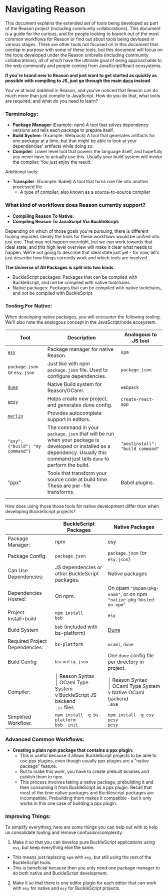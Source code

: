 
# Navigating Reason

This document explains the extended set of tools being developed as part of the
Reason project (including community collaborations).  This document is a guide
for the curious, and for people looking to branch out of the most common
workflows for Reason or find out about tools being devloped in various stages.
There are other tools not focused on in this document that overlap in purpose
with some of these tools, but this document will focus on the tools developed
under the Reason umbrella (including community collaborations), all of which
have the ultimate goal of being approachable to the web community and people
coming from JavaScript/React ecosystems.

**If you're brand new to Reason and just want to get started as quickly as
possible with compiling to JS, just go through the main
[docs](https://reasonml.github.io/) instead.**

You've at least dabbled in Reason, and you've noticed that Reason can do much
more than just compile to JavaScript. How do you do that, what tools are
required, and what do you need to learn?

### Terminology:

- **Package Manager**:(Example: npm) A tool that solves dependency versions and
  tells each package to prepare itself.
- **Build System**: (Example: Webpack) A tool that generates artifacts for one
  package at a time, but that might be able to look at your dependencies'
  artifacts while doing so.
- **Compiler**: Lower level tool that powers the language itself, and hopefully
  you never have to actually use this. Usually your build system will invoke
  the compiler. You just enjoy the result.

Additional tools:
- **Transpiler**: (Example: Babel) A tool that turns one file into another processed file.
  - A type of compiler, also known as a source-to-source compiler


### What kind of workflows does Reason currently support?

- **Compiling Reason To Native:**
- **Compiling Reason To JavaScript Via BuckleScript:**

Depending on which of those goals you're pursuing, there is different tooling
required. Ideally the tools for these workflows would be unified into just one.
That may not happen overnight, but we can work towards that ideal state, and this high
level overview will make it clear what needs to happen.  We're not going to
describe that ideal state just yet - for now, let's just describe how things
currently work and which tools are involved.


**The Universe of All Packages is split into two kinds**.

- BuckleScript packages: Packages that can be compiled with BuckleScript, and not be compiled with native toolchains.
- Native packages: Packages that can be compiled with native toolchains, and not be compiled with BuckleScript.


### Tooling For Native:

When developing native packages, you will encounter the following tooling.
We'll also note the analogous concept in the JavaScript/node ecosystem.

|     Tool                                    | Description                                                            | Analogous to JS tool|
|---------------------------------------------|------------------------------------------------------------------------|---------------------|
| [`esy`](https://esy.sh/)                    | Package manager for native Reason.                                     |`npm`                |
| `package.json` or `esy.json`                | Just like with npm `package.json` file. Used to configure dependencies.|`package.json`       |
| [`dune`](https://dune.readthedocs.io/)      | Native Build system for Reason/OCaml.                                  |`webpack`            |
| [`pesy`](https://github.com/esy/pesy)       | Helps create new project, and generates dune config.                   |`create-react-app`   |
| [`merlin`](https://github.com/ocaml/merlin/)| Provides autocomplete support in editors.                              |                     |
| `"esy": {"build": "my command"}`            | The command in your `package.json` that will be run when your package is developed or installed as a dependency. Usually this command just tells `dune` to perform the build. |`"postinstall": "build command"`   |
| "ppx"                                       | Tools that transform your source code at build time. These are per-file transforms.                              |Babel plugins.                     |
|                                             |                                                                        |                     |


How does using those those tools for native development differ than when developing BuckleScript projects?

|                                | BuckleScript Packages                                                                         | Native Packages                                                                                                                      |
|--------------------------------|-----------------------------------------------------------------------------------------------|---------------------------------------------------------------------------------------------------------------------------------------
| Package Manager:               | npm                                                                                           | esy                                                                                                                                  |
| Package Config:                | `package.json`                                                                                | `package.json` (or `esy.json`)                                                                                                       |
| Can Use Dependencies:          | JS dependencies or other BuckleScript packages.                                               | Native packages                                                                                                                      |
| Dependencies Hosted:           | On npm.                                                                                       | On opam `"@opam/pkg-name"`, or on npm `"native-pkg-hosted-on-npm"`                                                                   |
| Project Install+build          | `npm install`<br>`bsb`                                                                        | `esy`                                                                                                                                |
| Build System                   | `bsb` (included with bs-platform)                                                             | [Dune](https://dune.readthedocs.io/)                                                                                                 |
| Required Project Dependencies: | `bs-platform`                                                                                 | `ocaml`, `dune`                                                                                                                      |
| Build Config                   | `bsconfig.json`                                                                               | One `dune` config file per directory in project.                                                                                     |
| Compiler:                      |│ Reason Syntax<br>│ OCaml Type System<br>v BuckleScript JS backend<br> `.js` files            |│ Reason Syntax<br>│ OCaml Type System<br>v Native OCaml backend<br> `.exe`                                                           |
| Simplified Workflow:           | `npm install -g bs-platform`<br>`bsb -init`                                                   | `npm install -g esy pesy`<br>`pesy`                                                                                                  |



### Advanced Common Workflows:
- **Creating a plain npm package that contains a ppx plugin:**
  - This is useful because it allows BuckleScript projects to be able to use
    ppx plugins, even though usually ppx plugins are a "native package"
    feature.
  - But to make this work, you have to create prebuilt binaries and publish them to npm.
  - This process involves taking a native package, prebuilding it and then consuming it from
    BuckleScript as a ppx plugin. Recall that most of the time native packages and Bucklescript
    packages are incompatible. Prebuilding them makes it compatible - but it only works in this
    one case of building a ppx plugin.


### Improving Things:

To simplify everything, here are some things you can help out with to help us
consolidate tooling and remove confusion/complexity.

1. Make it so that you can develop pure BuckleScript applications using `esy`, but keep everything else the same.
  - This means just replacing `npm` with `esy`, but still using the rest of the BuckleScript tools.
  - This is beneficial because then you only need one package manager to do
    both native and BuckleScript development.
2. Make it so that there is one editor plugin for each editor that can work
   with `esy` for native and `esy` for BuckleScript projects.

